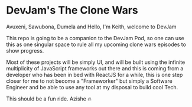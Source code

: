 # DevJam's The Clone Wars

Avuxeni, Sawubona, Dumela and Hello, I'm Keith, welcome to DevJam

This repo is going to be a companion to the DevJam Pod, so one can use this as one singular space to rule all my upcoming clone wars episodes to show progress.

Most of these projects will be simply UI, and will be built using the infinite multiplicity of JavaScript frameworks out there and this is coming from a developer who has been in bed with ReactJS for a while, this is one step closer for me to not become a "Frameworker" but simply a Software Engineer and be able to use any tool at my disposal to build cool Tech.

This should be a fun ride. Azishe 🔥
